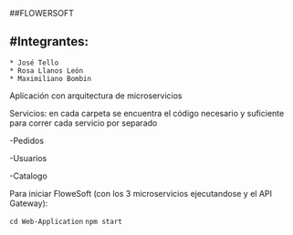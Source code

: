 ##FLOWERSOFT

#Integrantes:
-----------------
	* José Tello
	* Rosa Llanos León
	* Maximiliano Bombin 

Aplicación con arquitectura de microservicios


Servicios: en cada carpeta se encuentra el código necesario y suficiente para correr cada servicio por separado
 
-Pedidos

-Usuarios

-Catalogo

Para iniciar FloweSoft (con los 3 microservicios ejecutandose y el API Gateway): 

`cd Web-Application`
`npm start`

